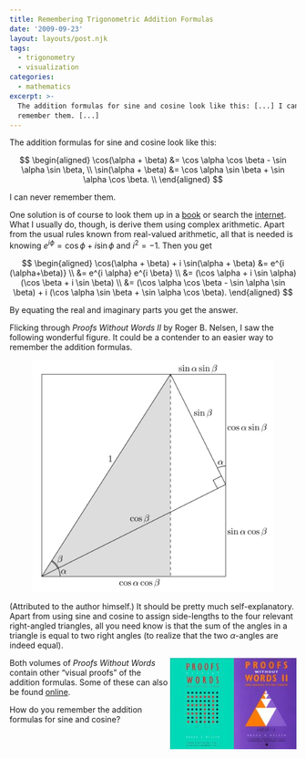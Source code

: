 ```yaml
---
title: Remembering Trigonometric Addition Formulas
date: '2009-09-23'
layout: layouts/post.njk
tags:
  - trigonometry
  - visualization
categories:
  - mathematics
excerpt: >-
  The addition formulas for sine and cosine look like this: [...] I can never
  remember them. [...]
---
```

The addition formulas for sine and cosine look like this:

$$
\begin{aligned} \cos(\alpha + \beta) &= \cos \alpha \cos \beta - \sin \alpha \sin \beta, \\ \sin(\alpha + \beta) &= \cos \alpha \sin \beta + \sin \alpha \cos \beta. \\ \end{aligned}
$$

I can never remember them.

One solution is of course to look them up in a [book](http://www.math.sfu.ca/~cbm/aands/page_72.htm) or search the [internet](http://en.wikipedia.org/wiki/Angle_addition_formula#Angle_sum_and_difference_identities). What I usually do, though, is derive them using complex arithmetic. Apart from the usual rules known from real-valued arithmetic, all that is needed is knowing $e^{i \phi} = \cos \phi + i \sin \phi$ and $i^2 = -1$. Then you get

$$
\begin{aligned} \cos(\alpha + \beta) + i \sin(\alpha + \beta) &= e^{i (\alpha+\beta)} \\ &= e^{i \alpha} e^{i \beta} \\ &= (\cos \alpha + i \sin \alpha)(\cos \beta + i \sin \beta) \\ &= (\cos \alpha \cos \beta - \sin \alpha \sin \beta) + i (\cos \alpha \sin \beta + \sin \alpha \cos \beta). \end{aligned}
$$

By equating the real and imaginary parts you get the answer.

Flicking through *Proofs Without Words II* by Roger B. Nelsen, I saw the following wonderful figure. It could be a contender to an easier way to remember the addition formulas.

<figure>
  <img src="/media/trigadd.svg" class="img-responsive" alt="Addition formulas for sine and cosine">
</figure>

(Attributed to the author himself.) It should be pretty much self-explanatory. Apart from using sine and cosine to assign side-lengths to the four relevant right-angled triangles, all you need know is that the sum of the angles in a triangle is equal to two right angles (to realize that the two $\alpha$-angles are indeed equal).

<div style="float:right"><a href="https://en.wikipedia.org/wiki/Special:BookSources/0883857219"><img src="/media/books/pww2.jpg" alt=""></a></div>
<div style="float:right"><a href="https://en.wikipedia.org/wiki/Special:BookSources/0883857006"><img src="/media/books/pww1.jpg" alt=""></a></div>

Both volumes of *Proofs Without Words* contain other &#8220;visual proofs&#8221; of the addition formulas. Some of these can also be found [online](http://mathworld.wolfram.com/TrigonometricAdditionFormulas.html).

How do you remember the addition formulas for sine and cosine?
